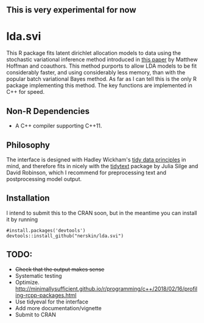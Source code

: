 ## This is very experimental for now 

# lda.svi

This R package fits latent dirichlet allocation models to data using the stochastic variational inference method introduced in [this paper](https://papers.nips.cc/paper/3902-online-learning-for-latent-dirichlet-allocation) by Matthew Hoffman and coauthors. This method purports to allow LDA models to be fit considerably faster, and using considerably less memory, than with the popular batch variational Bayes method. As far as I can tell this is the only R package implementing this method. The key functions are implemented in C++ for speed.

## Non-R Dependencies

* A C++ compiler supporting C++11.

## Philosophy

The interface is designed with Hadley Wickham's [tidy data principles](https://vita.had.co.nz/papers/tidy-data.pdf) in mind, and therefore fits in nicely with the [tidytext](https://github.com/juliasilge/tidytext) package by Julia Silge and David Robinson, which I recommend for preprocessing text and postprocessing model output. 

## Installation

I intend to submit this to the CRAN soon, but in the meantime you can install it by running

```{r}
#install.packages('devtools')
devtools::install_github("nerskin/lda.svi")
```

## TODO:

* ~~Check that the output makes sense~~
* Systematic testing
* Optimize. http://minimallysufficient.github.io/r/programming/c++/2018/02/16/profiling-rcpp-packages.html
* Use tidyeval for the interface
* Add more documentation/vignette
* Submit to CRAN
